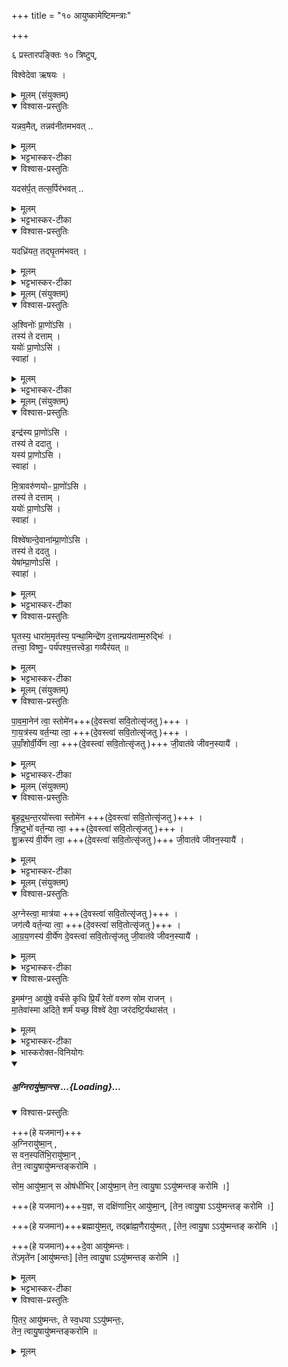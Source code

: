 +++
title = "१० आयुष्कामेष्टिमन्त्राः"

+++

६ प्रस्तारपङ्क्तिः १० त्रिष्टुप्,   

विश्वेदेवा ऋषयः ।

<details><summary>मूलम् (संयुक्तम्)</summary>

यन्नव॒मैत्तन्नव॑नीतमभव॒द्यदस॑र्प॒त्तत्स॒र्पिर॑भव॒द्यदध्रि॑यत॒ तद्घृ॒तम॑भवत्
</details>
<details open><summary>विश्वास-प्रस्तुतिः</summary>

यन्नव॒मैत्, तन्नव॑नीतमभवत् ..
</details>
<details><summary>मूलम्</summary>

यन्नव॒मैत्, तन्नव॑नीतमभवत् ..
</details>
<details><summary>भट्टभास्कर-टीका</summary>

1अथ 'अग्निं वा एतस्य' इत्यादिपञ्चहविरिष्टिर्वक्ष्यते । तस्यामाज्यावेक्षण अनुवर्तयति - यन्नवमैदित्यादि ॥ यत् यस्मात् नवमैत् नवमेव लब्धिं गच्छति उद्धृतमभवत् तस्मान्नवनीतमभवत्, नवनीतं गतम् । उद्धृतमिति । नवनीतम् । दासीभारादिर्द्रष्टव्यः । यद्वा - नवं नीतमस्येति बहुव्रीहिः ।
</details>
<details open><summary>विश्वास-प्रस्तुतिः</summary>

यदस॑र्प॒त् तत्स॒र्पिर॑भवत् ..
</details>
<details><summary>मूलम्</summary>

यदस॑र्प॒त् तत्स॒र्पिर॑भवत् ..
</details>
<details><summary>भट्टभास्कर-टीका</summary>

यस्मादसर्पत् विसृतमभवत् तस्मात्सर्पणाद्विसर्पणात् सर्पिरभवत् ।
</details>
<details open><summary>विश्वास-प्रस्तुतिः</summary>

यदध्रि॑यत॒ तद्घृ॒तम॑भवत् ।
</details>
<details><summary>मूलम्</summary>

यदध्रि॑यत॒ तद्घृ॒तम॑भवत् ।
</details>
<details><summary>भट्टभास्कर-टीका</summary>

यस्मादुपरि तदद्ध्रियत तस्मादपि सृप्तं संहतमभवत्, तस्माद्घृतमभवत् । धृङ् अवस्थाने । छान्दसो वणविपर्यासः । तादृशं च त्वमसि । तव खल्वेता अवस्थाः परोक्षवन्निर्दिश्यन्ते ॥
</details>
<details><summary>मूलम् (संयुक्तम्)</summary>

अ॒श्विनोः॑ प्रा॒णो॑ऽसि॒ तस्य॑ ते दत्ता॒य्ँययोः॑ प्रा॒णोऽसि॒ स्वाहा॑
</details>
<details open><summary>विश्वास-प्रस्तुतिः</summary>

अ॒श्विनोः॑ प्रा॒णो॑ऽसि ।  
तस्य॑ ते दत्ताम् ।  
ययोः॑  प्रा॒णोऽसि॑ ।  
स्वाहा॑ ।
</details>
<details><summary>मूलम्</summary>

अ॒श्विनोः॑ प्रा॒णो॑ऽसि ।  
तस्य॑ ते दत्ताम् ।  
ययोः॑  प्रा॒णोऽसि॑ ।  
स्वाहा॑ ।
</details>
<details><summary>भट्टभास्कर-टीका</summary>

2अथोपहोमाः - 'अश्विनोः' इत्यादयश्चत्वारः ॥ अश्विनोः प्राणस्त्वमसि हे यजमान, त[त्व]दधीनजीवनत्वात् । प्राणितीति प्राणः, पचाद्यच् । प्राणवायुर्वा । उपचारो वा - अश्विनोः प्राणस्थानीयस्स्त्वमसि यागद्वारेणोपकारकत्वात् । तस्य तादृशस्य ते तव दत्तां अश्विनौ, कम्? प्राणं, सामर्थ्यात् आयुष्कामेष्टित्वात् । कौ? अश्विनौ ययोः प्राणस्त्वमसि, अत आत्मार्थमेव तव प्राणं दत्तामिति ॥
</details>
<details><summary>मूलम् (संयुक्तम्)</summary>

इन्द्र॑स्य प्रा॒णो॑ऽसि॒ तस्य॑ ते ददातु॒ यस्य॑ प्रा॒णोऽसि॒ स्वाहा॑ मि॒त्रावरु॑णयोᳶ प्रा॒णो॑ऽसि॒ तस्य॑ ते दत्ता॒य्ँययोः॑ प्रा॒णोऽसि॒ स्वाहा॒ विश्वे॑षान्दे॒वाना॑म्प्रा॒णो॑ऽसि [38] तस्य॑ ते ददतु॒ येषा॑म्प्रा॒णोऽसि॒ स्वाहा॑
</details>
<details open><summary>विश्वास-प्रस्तुतिः</summary>

इन्द्र॑स्य प्रा॒णो॑ऽसि ।  
तस्य॑ ते ददातु ।  
यस्य॑ प्रा॒णोऽसि ।  
स्वाहा॑ ।  

मि॒त्रावरु॑णयोᳶ प्रा॒णो॑ऽसि ।  
तस्य॑ ते दत्ताम् ।  
ययोः॑  प्रा॒णोऽसि॑ ।  
स्वाहा॑ ।

विश्वे॑षान्दे॒वाना॑म्प्रा॒णो॑ऽसि ।  
तस्य॑ ते ददतु ।  
येषा॑म्प्रा॒णोऽसि॑ ।  
स्वाहा॑ ।  
</details>
<details><summary>मूलम्</summary>

इन्द्र॑स्य प्रा॒णो॑ऽसि ।  
तस्य॑ ते ददातु ।  
यस्य॑ प्रा॒णोऽसि ।  
स्वाहा॑ ।  

मि॒त्रावरु॑णयोᳶ प्रा॒णो॑ऽसि ।  
तस्य॑ ते दत्ताम् ।  
ययोः॑  प्रा॒णोऽसि॑ ।  
स्वाहा॑ ।

विश्वे॑षान्दे॒वाना॑म्प्रा॒णो॑ऽसि ।  
तस्य॑ ते ददतु ।  
येषा॑म्प्रा॒णोऽसि॑ ।  
स्वाहा॑ ।  
</details>
<details><summary>भट्टभास्कर-टीका</summary>

3-5इन्द्रस्येत्यादि ॥ समानम् ॥
</details>
<details open><summary>विश्वास-प्रस्तुतिः</summary>

घृ॒तस्य॒ धारा॑म॒मृत॑स्य॒ पन्था॒मिन्द्रे॑ण द॒त्ताम्प्रय॑ताम्म॒रुद्भिः॑ ।  
तत्त्वा॒ विष्णु॒ᳶ पर्य॑पश्य॒त्तत्त्वेडा॒ गव्यैर॑यत् ॥
</details>
<details><summary>मूलम्</summary>

घृ॒तस्य॒ धारा॑म॒मृत॑स्य॒ पन्था॒मिन्द्रे॑ण द॒त्ताम्प्रय॑ताम्म॒रुद्भिः॑ ।  
तत्त्वा॒ विष्णु॒ᳶ पर्य॑पश्य॒त्तत्त्वेडा॒ गव्यैर॑यत् ॥
</details>
<details><summary>भट्टभास्कर-टीका</summary>

6पुनराज्यमवेक्षयति - घृतस्य धारामिति ॥ त्रिष्टुबियम्, बृहती वा ॥ हे आज्य घृतस्य क्षरितस्य विलीनस्य तव धाराम् । यद्वा - उदकधारां वृष्टिहेतुं अमृतस्य अमृतत्वस्य पन्थां यागद्वारेण प्राप्तिहेतुं इन्द्रेण ईश्वरेण दत्तां उत्पादिताम् । यद्वा - इन्द्रेण यजमानेन देवेभ्यो दत्तां प्रयतां प्रकर्षेणोत्पादितां शोधितां वा मरुद्भिः । तत्तादृक्स्वभावं त्वां विष्णुर्व्यापको यजमानो वा पर्यपश्यत् । तत्तादृशं त्वां इडा पृथिवी गवि ऐरयत् उदयादिक्रमेण ऐरयत् उदपादयत् ॥
</details>
<details><summary>मूलम् (संयुक्तम्)</summary>

पा॒व॒मा॒नेन॑ त्वा॒ स्तोमे॑न गाय॒त्रस्य॑ वर्त॒न्योपाँ॒शोर्वी॒र्ये॑ण दे॒वस्त्वा॑ सवि॒तोत्सृ॑जतु  जी॒वात॑वे जीवन॒स्यायै॑  
</details>
<details open><summary>विश्वास-प्रस्तुतिः</summary>

पा॒व॒मा॒नेन॑ त्वा॒ स्तोमे॑न+++(दे॒वस्त्वा॑ सवि॒तोत्सृ॑जतु )+++ ।  
गा॒य॒त्र॑स्य वर्त॒न्या त्वा॒ +++(दे॒वस्त्वा॑ सवि॒तोत्सृ॑जतु )+++ ।  
उ॒पाँ॒शोर्वी॒र्ये॑ण त्वा॒ +++(दे॒वस्त्वा॑ सवि॒तोत्सृ॑जतु )+++ जी॒वात॑वे जीवन॒स्यायै॑ ।
</details>
<details><summary>मूलम्</summary>

पा॒व॒मा॒नेन॑ त्वा॒ स्तोमे॑न+++(दे॒वस्त्वा॑ सवि॒तोत्सृ॑जतु )+++ ।  
गा॒य॒त्र॑स्य वर्त॒न्या त्वा॒ +++(दे॒वस्त्वा॑ सवि॒तोत्सृ॑जतु )+++ ।  
उ॒पाँ॒शोर्वी॒र्ये॑ण त्वा॒ +++(दे॒वस्त्वा॑ सवि॒तोत्सृ॑जतु )+++ जी॒वात॑वे जीवन॒स्यायै॑ ।
</details>
<details><summary>भट्टभास्कर-टीका</summary>

7ऋत्विजः पर्याहुः - पावमानेनेत्यादि ॥ हे यजमान त्वां पावमानेन पवमाना बहिष्पवमानादयः तेषां संबन्धिना स्तोमेन स्तवनेन गायत्रस्य छन्दसः वर्तन्या मार्गेण सोमानयनमार्गेण उपांशोः ग्रहस्य वीर्येण त्वामुत्सृजत्विति देवस्सविता त्वामुत्सृजतु आमयान्निर्गमयतु । प्रत्येकान्वयाय त्वेत्यस्यानुवृत्तिः । पावमानेन स्तोमेन त्वामुत्सृजतु गायत्रस्य वर्तन्या त्वामुत्सृजतु, उपांशोर्वीर्येण त्वामुत्सृजत्विति । जीवातवे जीवनहेतवे औषधादयो जीवनस्यायै जीवनप्रदायै । जीवनशब्दात् क्यच्, छन्दस्यसुगागमः, 'अ प्रत्ययात्' इत्यकारप्रत्ययः ॥
</details>
<details><summary>मूलम् (संयुक्तम्)</summary>

बृहद्रथन्त॒रयो॑स्त्वा॒ स्तोमे॑न त्रि॒ष्टुभो॑ वर्त॒न्या शु॒क्रस्य॑ वी॒र्ये॑ण दे॒वस्त्वा॑ सवि॒तोत् [39] सृ॒ज॒तु॒ जी॒वात॑वे जीवन॒स्यायै॑ ।
</details>
<details open><summary>विश्वास-प्रस्तुतिः</summary>

बृ॒ह॒द्र॒थ॒न्त॒रयो॑स्त्वा स्तोमे॑न +++(दे॒वस्त्वा॑ सवि॒तोत्सृ॑जतु )+++ ।  
त्रि॒ष्टुभो॑ वर्त॒न्या त्वा॒ +++(दे॒वस्त्वा॑ सवि॒तोत्सृ॑जतु )+++ ।  
शु॒क्रस्य॑ वी॒र्ये॑ण त्वा॒ +++(दे॒वस्त्वा॑ सवि॒तोत्सृ॑जतु )+++ जी॒वात॑वे जीवन॒स्यायै॑ ।
</details>
<details><summary>मूलम्</summary>

बृ॒ह॒द्र॒थ॒न्त॒रयो॑स्त्वा स्तोमे॑न +++(दे॒वस्त्वा॑ सवि॒तोत्सृ॑जतु )+++ ।  
त्रि॒ष्टुभो॑ वर्त॒न्या त्वा॒ +++(दे॒वस्त्वा॑ सवि॒तोत्सृ॑जतु )+++ ।  
शु॒क्रस्य॑ वी॒र्ये॑ण त्वा॒ +++(दे॒वस्त्वा॑ सवि॒तोत्सृ॑जतु )+++ जी॒वात॑वे जीवन॒स्यायै॑ ।
</details>
<details><summary>भट्टभास्कर-टीका</summary>

8बृहद्रथन्तरयोस्त्वेत्यादि ॥ समानम् ॥
</details>
<details><summary>मूलम् (संयुक्तम्)</summary>

अ॒ग्नेस्त्वा॒ मात्र॑या॒ जग॑त्यै वर्त॒न्याग्र॑य॒णस्य॑ वी॒र्ये॑ण दे॒वस्त्वा॑ सवि॒तोत्सृ॑जतु जी॒वात॑वे जीवन॒स्यायै
</details>
<details open><summary>विश्वास-प्रस्तुतिः</summary>

अ॒ग्नेस्त्वा॒ मात्र॑या  +++(दे॒वस्त्वा॑ सवि॒तोत्सृ॑जतु )+++ ।   
जग॑त्यै वर्त॒न्या त्वा॒ +++(दे॒वस्त्वा॑ सवि॒तोत्सृ॑जतु )+++ ।  
आ॒ग्र॒य॒णस्य॑ वी॒र्ये॑ण दे॒वस्त्वा॑ सवि॒तोत्सृ॑जतु जी॒वात॑वे जीवन॒स्यायै॑  ।  
</details>
<details><summary>मूलम्</summary>

अ॒ग्नेस्त्वा॒ मात्र॑या  +++(दे॒वस्त्वा॑ सवि॒तोत्सृ॑जतु )+++ ।   
जग॑त्यै वर्त॒न्या त्वा॒ +++(दे॒वस्त्वा॑ सवि॒तोत्सृ॑जतु )+++ ।  
आ॒ग्र॒य॒णस्य॑ वी॒र्ये॑ण दे॒वस्त्वा॑ सवि॒तोत्सृ॑जतु जी॒वात॑वे जीवन॒स्यायै॑  ।  
</details>
<details><summary>भट्टभास्कर-टीका</summary>

9अग्नेस्त्वेत्यादि ॥ अग्निमीयते यया सा अग्नेर्मात्रा अग्नेरात्मा अग्नेरात्मस्थानीयमग्निष्टोमसाम यज्ञायज्ञियम् । समानमन्यत् । जगत्या इति षष्ठ्यर्थे चतुर्थी ॥
</details>
<details open><summary>विश्वास-प्रस्तुतिः</summary>

इ॒मम॑ग्न॒ आयु॑षे॒ वर्च॑से कृधि प्रि॒यँ रेतो॑ वरुण सोम राजन् ।  
मा॒तेवा॑स्मा अदिते॒ शर्म॑ यच्छ॒ विश्वे॑ देवा॒ जर॑दष्टि॒र्यथास॑त् ।  
</details>
<details><summary>मूलम्</summary>

इ॒मम॑ग्न॒ आयु॑षे॒ वर्च॑से कृधि प्रि॒यँ रेतो॑ वरुण सोम राजन् ।  
मा॒तेवा॑स्मा अदिते॒ शर्म॑ यच्छ॒ विश्वे॑ देवा॒ जर॑दष्टि॒र्यथास॑त् ।  
</details>
<details><summary>भट्टभास्कर-टीका</summary>

10हिरण्याद्घृतं निष्पिबन्तमनुमन्त्रयते - इममग्न इति । त्रिष्टुबेषा ॥ हे अग्ने इमं घृतम् । उभयलिङ्गो घृतशब्दः । आयुषे वर्चसे बलाय चास्य कृधि कुरु । पूर्ववच्छपो लुक्, धिभावश्च । प्रियं रेतः, सर्वस्य प्रकृतिभूतत्वात् प्रियत्वम् रेतस्त्वं च । हे वरुण हे सोमलताभिमानिन्, हे राजन् चन्द्र । यद्वा - वल्लीनिवृत्त्यर्थं राजशब्देन सोमो विशेष्यते । यूयमप्यस्यायुषे कुरुत ।   
किञ्च - हे अदिते त्वमपि अस्मै यजमानाय मातेव शर्म सुखं यच्छ देहि । हे विश्वेदेवा यूयमपीदं कर्तुमर्हथ । किम् ? यथायं यजमानो जरदष्टिः जीर्णत्वेन अष्टिर्व्याप्तिर्यस्य । जरामश्नुत इति वा जरदष्टिः । छान्दसी रूपसिद्धिः । असत् भवेत् दीर्घायुर्यथा स्यात्तथा कुरुत । यद्वा - अस्य यजमानस्य जरदष्टिः जराव्याप्तिः असत् भवेत् तथा कुरुत दीर्घायुषं कुरुत । जीर्यतेरतृन्प्रत्ययो भावे द्रष्टव्यः । अस्तेर्लेटि अडागमः ॥
</details>
<details><summary>भास्करोक्त-विनियोगः</summary>

11-16ब्रह्मा यजमानस्य हस्तं गृह्णाति - अग्निरायुष्मानिति ॥ 
</details>
<div class="js_include" includetitle="false" newlevelforh1="5" unfilled url="/vedAH_yajuH/taittirIyam/sArasvata-vibhAgaH/saMhitA/yajuH/sarva-prastutiH/2/3/10_AyuShkAmeShTimantrAH/agnir_AyuShmAn.md">
<details open><summary><h5>अ॒ग्निरायु॑ष्मा॒न्त्स ...{Loading}...</h5></summary>
<details open><summary>विश्वास-प्रस्तुतिः</summary>

+++(हे यजमान)+++  
अ॒ग्निरायु॑ष्मा॒न् ,   
स वन॒स्पति॑भि॒रायु॑ष्मा॒न् ,   
तेन॒ त्वायु॒षायु॑ष्मन्तङ्करोमि ।

सोम॒ आयु॑ष्मा॒न् स ओष॑धीभिर् [आयु॑ष्मा॒न् तेन॒ त्वायु॒षा ऽऽयु॑ष्मन्तङ् करोमि ।]

+++(हे यजमान)+++य॒ज्ञ, स दक्षि॑णाभि॒र् आयु॑ष्मा॒न्, [तेन॒ त्वायु॒षा ऽऽयु॑ष्मन्तङ् करोमि ।]

+++(हे यजमान)+++ब्रह्मायु॑ष्म॒त्, तद्ब्रा॑ह्म॒णैरायु॑ष्मत् , [तेन॒ त्वायु॒षा ऽऽयु॑ष्मन्तङ् करोमि ।]

+++(हे यजमान)+++दे॒वा  आयु॑ष्मन्तः।  
ते॑ऽमृते॑न [आयु॑ष्मन्तः]  [तेन॒ त्वायु॒षा ऽऽयु॑ष्मन्तङ् करोमि ।]
</details>
<details><summary>मूलम्</summary>

अ॒ग्निरायु॑ष्मा॒न् ,   
स वन॒स्पति॑भि॒रायु॑ष्मा॒न् ,   
तेन॒ त्वायु॒षायु॑ष्मन्तङ्करोमि ।

सोम॒ आयु॑ष्मा॒न् ,
स ओष॑धीभिर्य॒ज्ञ आयु॑ष्मा॒न्,

स दक्षि॑णाभि॒र्ब्रह्मायु॑ष्म॒त्,

तद्ब्रा॑ह्म॒णैरायु॑ष्मत् ,

दे॒वा  आयु॑ष्मन्तः
ते॑ऽमृते॑न  
</details>
<details><summary>भट्टभास्कर-टीका</summary>

अग्निरायुष्मान् दीर्घायुः । स वनस्पतिभिरायुष्मान् तैर्हेतुभिस्तैर्वासह । तेनायुषा उभयेनायुषा त्वामायुष्मन्तं करोमि दीर्घायुषं करोमि । हे यजमान सोमादिषु 'आयुष्मान्तेन' इत्याद्यनुषज्यते । सोम ओषधीभिः, यज्ञो दक्षिणाभिः ब्रह्म ब्राह्मणैः, देवा अमृतेन, पितरस्स्वधया ॥

इति द्वितीये तृतीये दशमोनुवाकः ॥
</details>
</details>
</div>
<details open><summary>विश्वास-प्रस्तुतिः</summary>

पि॒तर॒ आयु॑ष्मन्तः,
ते स्व॒धया ऽऽयु॑ष्मन्तः॒,  
तेन॒ त्वायु॒षायु॑ष्मन्तङ्करोमि ॥

</details>
<details><summary>मूलम्</summary>

पि॒तर॒ आयु॑ष्मन्तः,
ते स्व॒धयायु॑ष्मन्तः॒, तेन॒ त्वायु॒षायु॑ष्मन्तङ्करोमि ॥
</details>
